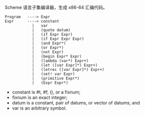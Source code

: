 Scheme 语言子集编译器，生成 x86-64 汇编代码。

```
Program   ----> Expr
Expr      ----> constant
            |   var
            |   (quote datum)
            |   (if Expr Expr)
            |   (if Expr Expr Expr)
            |   (and Expr*)
            |   (or Expr*)
            |   (not Expr)
            |   (begin Expr* Expr)
            |   (lambda (var*) Expr+)
            |   (let ([var Expr]*) Expr+)
            |   (letrec ([var Expr]*) Expr+)
            |   (set! var Expr)
            |   (primitive Expr*)
            |   (Expr Expr*)
```

- constant is #t, #f, (), or a fixnum;
- fixnum is an exact integer;
- datum is a constant, pair of datums, or vector of datums; and
- var is an arbitrary symbol.
